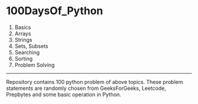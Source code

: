 # 100DaysOf_Python

1. Basics 
2. Arrays
3. Strings
4. Sets, Subsets
5. Searching
6. Sorting
7. Problem Solving
-----------------------------------------------------------------------------------------------
Repository contains 100 python problem of above topics. These problem statements are randomly chosen from GeeksForGeeks, Leetcode, Prepbytes and some basic operation in Python.
